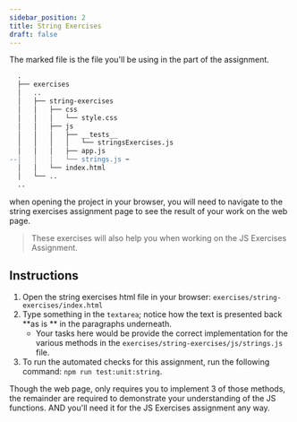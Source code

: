 ```yaml
---
sidebar_position: 2
title: String Exercises
draft: false
---
```

The marked file is the file you'll be using in the part of the assignment.
```diff
  .
  ├── exercises
  │   ..
  │   ├── string-exercises
  │   │   ├── css
  │   │   │   └── style.css
  │   │   ├── js
  │   │   │   ├── __tests__
  │   │   │   │   └── stringsExercises.js
  │   │   │   ├── app.js
--│   │   │   └── strings.js ⬅️
  │   │   └── index.html
  │   └── ..
  ..
```
when opening the project in your browser, you will need to navigate to the string exercises assignment page to see the result of your work on the web page.

> These exercises will also help you when working on the JS Exercises Assignment.

## Instructions
1. Open the string exercises html file in your browser: `exercises/string-exercises/index.html`
2. Type something in the `textarea`; notice how the text is presented back **as is ** in the paragraphs underneath.
   * Your tasks here would be provide the correct implementation for the various methods in the `exercises/string-exercises/js/strings.js` file.
3. To run the automated checks for this assignment, run the following command: `npm run test:unit:string`.

Though the web page, only requires you to implement 3 of those methods, the remainder are required to demonstrate your understanding of the JS functions.
AND you'll need it for the JS Exercises assignment any way.
